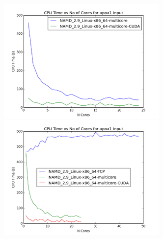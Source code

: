 ![CUDA vs non-CUDA](apoa1_result/cuda_vs_non-cuda.png "CUDA vs non-CUDA")
![TCP vs non-TCP](apoa1_result/tcp_vs_non-tcp.png "TCP vs non-TCP")